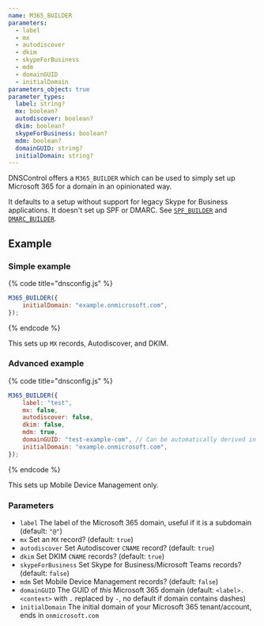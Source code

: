 ```yaml
---
name: M365_BUILDER
parameters:
  - label
  - mx
  - autodiscover
  - dkim
  - skypeForBusiness
  - mdm
  - domainGUID
  - initialDomain
parameters_object: true
parameter_types:
  label: string?
  mx: boolean?
  autodiscover: boolean?
  dkim: boolean?
  skypeForBusiness: boolean?
  mdm: boolean?
  domainGUID: string?
  initialDomain: string?
---
```


DNSControl offers a `M365_BUILDER` which can be used to simply set up Microsoft 365 for a domain in an opinionated way.

It defaults to a setup without support for legacy Skype for Business applications.
It doesn't set up SPF or DMARC. See [`SPF_BUILDER`](/language-reference/record-modifiers/dmarc_builder) and [`DMARC_BUILDER`](/language-reference/record-modifiers/spf_builder).

## Example

### Simple example

{% code title="dnsconfig.js" %}
```javascript
M365_BUILDER({
    initialDomain: "example.onmicrosoft.com",
});
```
{% endcode %}

This sets up `MX` records, Autodiscover, and DKIM.

### Advanced example

{% code title="dnsconfig.js" %}
```javascript
M365_BUILDER({
    label: "test",
    mx: false,
    autodiscover: false,
    dkim: false,
    mdm: true,
    domainGUID: "test-example-com", // Can be automatically derived in this case, if example.com is the context.
    initialDomain: "example.onmicrosoft.com",
});
```
{% endcode %}

This sets up Mobile Device Management only.

### Parameters

* `label` The label of the Microsoft 365 domain, useful if it is a subdomain (default: `"@"`)
* `mx` Set an `MX` record? (default: `true`)
* `autodiscover` Set Autodiscover `CNAME` record? (default: `true`)
* `dkim` Set DKIM `CNAME` records? (default: `true`)
* `skypeForBusiness` Set Skype for Business/Microsoft Teams records? (default: `false`)
* `mdm` Set Mobile Device Management records? (default: `false`)
* `domainGUID` The GUID of _this_ Microsoft 365 domain (default: `<label>.<context>` with `.` replaced by `-`, no default if domain contains dashes)
* `initialDomain` The initial domain of your Microsoft 365 tenant/account, ends in `onmicrosoft.com`
